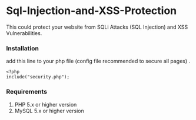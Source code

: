 # Sql-Injection-and-XSS-Protection
This could protect your website from SQLi Attacks (SQL Injection) and XSS Vulnerabilities.

### Installation
add this line to your php file (config file recommended to secure all pages) .
```
<?php
include("security.php");
```
### Requirements
1. PHP 5.x or higher version
2. MySQL 5.x or higher version
